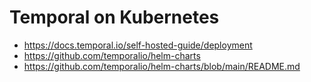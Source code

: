 # Temporal on Kubernetes

- https://docs.temporal.io/self-hosted-guide/deployment
- https://github.com/temporalio/helm-charts
- https://github.com/temporalio/helm-charts/blob/main/README.md